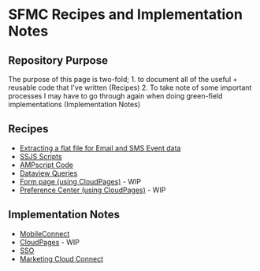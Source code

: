 # SFMC Recipes and Implementation Notes

## Repository Purpose
The purpose of this page is two-fold; 1. to document all of the useful + reusable code that I've written (Recipes)  2. To take note of some important processes I may have to go through again when doing green-field implementations (Implementation Notes)

## Recipes
* [Extracting a flat file for Email and SMS Event data](https://github.com/balwill/sfmc-recipes-and-implementation-notes/tree/main/Recipes/Email-and-SMS-Event-data)
* [SSJS Scripts](https://github.com/balwill/sfmc-recipes-and-implementation-notes/tree/main/Recipes/SSJS-scripts)
* [AMPscript Code](https://github.com/balwill/sfmc-recipes-and-implementation-notes/tree/main/Recipes/AMPscript)
* [Dataview Queries](https://github.com/balwill/sfmc-recipes-and-implementation-notes/tree/main/Recipes/Dataview-queries)
* [Form page (using CloudPages)]() - WIP
* [Preference Center (using CloudPages)]() - WIP

## Implementation Notes
* [MobileConnect](https://github.com/balwill/sfmc-recipes-and-implementation-notes/blob/main/Implementation%20Notes/Mobile-connect) 
* [CloudPages]() - WIP
* [SSO](https://github.com/balwill/sfmc-recipes-and-implementation-notes/blob/main/Implementation%20Notes/Security)
* [Marketing Cloud Connect](https://github.com/balwill/sfmc-recipes-and-implementation-notes/blob/main/Implementation%20Notes/Marketing-cloud-connect)
